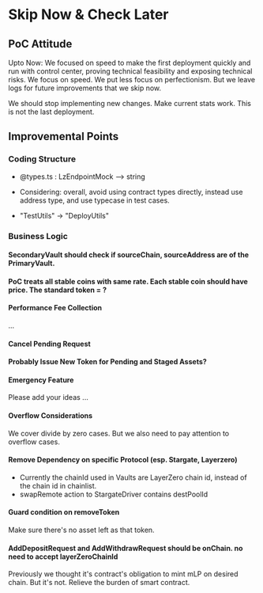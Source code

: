 # Skip Now & Check Later

## PoC Attitude

Upto Now: We focused on speed to make the first deployment quickly and run with control center, proving technical feasibility and exposing technical risks.
We focus on speed.
We put less focus on perfectionism.
But we leave logs for future improvements that we skip now.

We should stop implementing new changes. Make current stats work.
This is not the last deployment.

## Improvemental Points

### Coding Structure

- @types.ts : LzEndpointMock --> string

- Considering:
overall, avoid using contract types directly, instead use address type, and use typecase in test cases.

- "TestUtils" -> "DeployUtils"

### Business Logic

#### SecondaryVault should check if sourceChain, sourceAddress are of the PrimaryVault.

#### PoC treats all stable coins with same rate. Each stable coin should have price. The standard token = ?

#### Performance Fee Collection
...
#### Cancel Pending Request

#### Probably Issue New Token for Pending and Staged Assets?

#### Emergency Feature

Please add your ideas ...

#### Overflow Considerations

We cover divide by zero cases.
But we also need to pay attention to overflow cases.

#### Remove Dependency on specific Protocol (esp. Stargate, Layerzero)

- Currently the chainId used in Vaults are LayerZero chain id, instead of the chain id in chainlist.
- swapRemote action to StargateDriver contains destPoolId

#### Guard condition on removeToken

Make sure there's no asset left as that token.

#### AddDepositRequest and AddWithdrawRequest should be onChain. no need to accept layerZeroChainId

Previously we thought it's contract's obligation to mint mLP on desired chain.
But it's not. Relieve the burden of smart contract.

